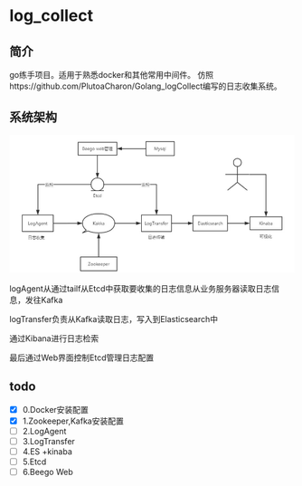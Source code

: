 # log_collect

## 简介
go练手项目。适用于熟悉docker和其他常用中间件。 仿照https://github.com/PlutoaCharon/Golang_logCollect编写的日志收集系统。

## 系统架构
![系统架构图](./Images/1.png)

logAgent从通过tailf从Etcd中获取要收集的日志信息从业务服务器读取日志信息，发往Kafka

logTransfer负责从Kafka读取日志，写入到Elasticsearch中

通过Kibana进行日志检索

最后通过Web界面控制Etcd管理日志配置



## todo
- [X] 0.Docker安装配置
- [x] 1.Zookeeper,Kafka安装配置
- [ ] 2.LogAgent
- [ ] 3.LogTransfer
- [ ] 4.ES +kinaba
- [ ] 5.Etcd
- [ ] 6.Beego Web